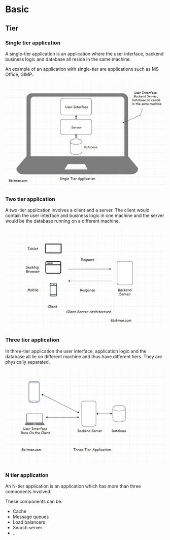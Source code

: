 # Basic

## Tier

### Single tier application

A single-tier application is an application where the user interface, backend business logic and database all reside in the same machine.

An example of an application with single-tier are applications such as MS Office, GIMP..

![](assets/single-tier-application.png)

### Two tier application

A two-tier application involves a client and a server. The client would contain the user interface and business logic in one machine and the server would be the database running on a different machine.

![](assets/two-tier-application.png)

### Three tier application

In three-tier application the user interface, application logic and the database all lie on different machine and thus have different tiers. They are physically separated.

![](assets/three-tier-application.png)

### N tier application

An N-tier application is an application which has more than three components involved.

These components can be:

- Cache
- Message queues
- Load balancers
- Search server
- ...
